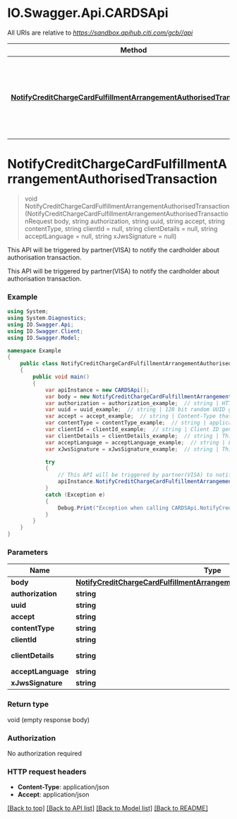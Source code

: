 # IO.Swagger.Api.CARDSApi

All URIs are relative to *https://sandbox.apihub.citi.com/gcb//api*

Method | HTTP request | Description
------------- | ------------- | -------------
[**NotifyCreditChargeCardFulfillmentArrangementAuthorisedTransaction**](CARDSApi.md#notifycreditchargecardfulfillmentarrangementauthorisedtransaction) | **POST** /partner/v1/creditChargeCard/transaction/authorised/notify | This API will be triggered by partner(VISA) to notify the cardholder about authorisation transaction.

<a name="notifycreditchargecardfulfillmentarrangementauthorisedtransaction"></a>
# **NotifyCreditChargeCardFulfillmentArrangementAuthorisedTransaction**
> void NotifyCreditChargeCardFulfillmentArrangementAuthorisedTransaction (NotifyCreditChargeCardFulfillmentArrangementAuthorisedTransactionRequest body, string authorization, string uuid, string accept, string contentType, string clientId = null, string clientDetails = null, string acceptLanguage = null, string xJwsSignature = null)

This API will be triggered by partner(VISA) to notify the cardholder about authorisation transaction.

This API will be triggered by partner(VISA) to notify the cardholder about authorisation transaction.

### Example
```csharp
using System;
using System.Diagnostics;
using IO.Swagger.Api;
using IO.Swagger.Client;
using IO.Swagger.Model;

namespace Example
{
    public class NotifyCreditChargeCardFulfillmentArrangementAuthorisedTransactionExample
    {
        public void main()
        {
            var apiInstance = new CARDSApi();
            var body = new NotifyCreditChargeCardFulfillmentArrangementAuthorisedTransactionRequest(); // NotifyCreditChargeCardFulfillmentArrangementAuthorisedTransactionRequest | NotifyCreditChargeCardFulfillmentArrangementAuthorisedTransactionRequest
            var authorization = authorization_example;  // string | HTTP Basic authentication by passing base64 encoded value of the client id and client secret separated by colon (:).Example: Base64(client_id:client_secret) will be passed as Basic KGNsaWVudF9pZDpjbGllbnRfc2VjcmV0KQ==
            var uuid = uuid_example;  // string | 128 bit random UUID generated uniquely for every request.
            var accept = accept_example;  // string | Content-Type that are acceptable for the response.
            var contentType = contentType_example;  // string | application/json
            var clientId = clientId_example;  // string | Client ID generated during application registration. (optional) 
            var clientDetails = clientDetails_example;  // string | This field is used to capture device,browser and network information. Refer the developer portal for more information.These are the fields which will be passed as part of the header devicePrint,deviceTokenCookie,userIpAddress,userAgent,hardwareId,simId,deviceModel,deviceName,deviceOsName,deviceOsVersion,multitaskingSupportFlag,languageSupport,wifiMacAddress,cellTowerId,locationAreaCode,rsaApplicationKey,wapClientId,mobileCarrierCode,mobileCountryCode,osId,geoLongitude,geoLatitude,geoHorizontalAccuracy,geoAltitude,geoAltitudeAccuracy,geoSpeed,geoTimestamp,geoStatus,basicServiceSetId,signalStrength,wifiChannel,serviceSetId (optional) 
            var acceptLanguage = acceptLanguage_example;  // string | List of acceptable human languages for response. (optional) 
            var xJwsSignature = xJwsSignature_example;  // string | This field is signature generated when partner sign API payload.This signature will be used to validate that the call is coming from a valid partner. This signature is a JWT token, which will be validated with partner’s JWK stored in DB (optional) 

            try
            {
                // This API will be triggered by partner(VISA) to notify the cardholder about authorisation transaction.
                apiInstance.NotifyCreditChargeCardFulfillmentArrangementAuthorisedTransaction(body, authorization, uuid, accept, contentType, clientId, clientDetails, acceptLanguage, xJwsSignature);
            }
            catch (Exception e)
            {
                Debug.Print("Exception when calling CARDSApi.NotifyCreditChargeCardFulfillmentArrangementAuthorisedTransaction: " + e.Message );
            }
        }
    }
}
```

### Parameters

Name | Type | Description  | Notes
------------- | ------------- | ------------- | -------------
 **body** | [**NotifyCreditChargeCardFulfillmentArrangementAuthorisedTransactionRequest**](NotifyCreditChargeCardFulfillmentArrangementAuthorisedTransactionRequest.md)| NotifyCreditChargeCardFulfillmentArrangementAuthorisedTransactionRequest | 
 **authorization** | **string**| HTTP Basic authentication by passing base64 encoded value of the client id and client secret separated by colon (:).Example: Base64(client_id:client_secret) will be passed as Basic KGNsaWVudF9pZDpjbGllbnRfc2VjcmV0KQ&#x3D;&#x3D; | 
 **uuid** | **string**| 128 bit random UUID generated uniquely for every request. | 
 **accept** | **string**| Content-Type that are acceptable for the response. | 
 **contentType** | **string**| application/json | 
 **clientId** | **string**| Client ID generated during application registration. | [optional] 
 **clientDetails** | **string**| This field is used to capture device,browser and network information. Refer the developer portal for more information.These are the fields which will be passed as part of the header devicePrint,deviceTokenCookie,userIpAddress,userAgent,hardwareId,simId,deviceModel,deviceName,deviceOsName,deviceOsVersion,multitaskingSupportFlag,languageSupport,wifiMacAddress,cellTowerId,locationAreaCode,rsaApplicationKey,wapClientId,mobileCarrierCode,mobileCountryCode,osId,geoLongitude,geoLatitude,geoHorizontalAccuracy,geoAltitude,geoAltitudeAccuracy,geoSpeed,geoTimestamp,geoStatus,basicServiceSetId,signalStrength,wifiChannel,serviceSetId | [optional] 
 **acceptLanguage** | **string**| List of acceptable human languages for response. | [optional] 
 **xJwsSignature** | **string**| This field is signature generated when partner sign API payload.This signature will be used to validate that the call is coming from a valid partner. This signature is a JWT token, which will be validated with partner’s JWK stored in DB | [optional] 

### Return type

void (empty response body)

### Authorization

No authorization required

### HTTP request headers

 - **Content-Type**: application/json
 - **Accept**: application/json

[[Back to top]](#) [[Back to API list]](../README.md#documentation-for-api-endpoints) [[Back to Model list]](../README.md#documentation-for-models) [[Back to README]](../README.md)
